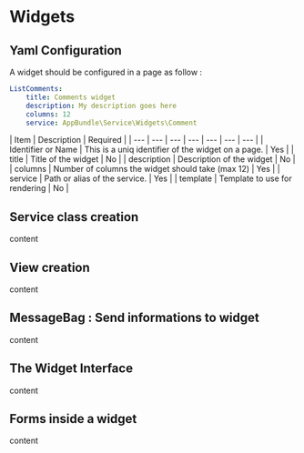 # Widgets

## Yaml Configuration

A widget should be configured in a page as follow :

```yaml
ListComments:
	title: Comments widget
	description: My description goes here
	columns: 12
	service: AppBundle\Service\Widgets\Comment
```

| Item | Description | Required |
| --- | --- | --- | --- | --- | --- | --- |
| Identifier or Name | This is a uniq identifier of the widget on a page. | Yes |
| title | Title of the widget | No |
| description | Description of the widget | No |
| columns | Number of columns the widget should take \(max 12\) | Yes |
| service | Path or alias of the service. | Yes |
| template | Template to use for rendering | No |

## Service class creation

content

## View creation

content

## MessageBag : Send informations to widget

content

## The Widget Interface

content

## Forms inside a widget

content





